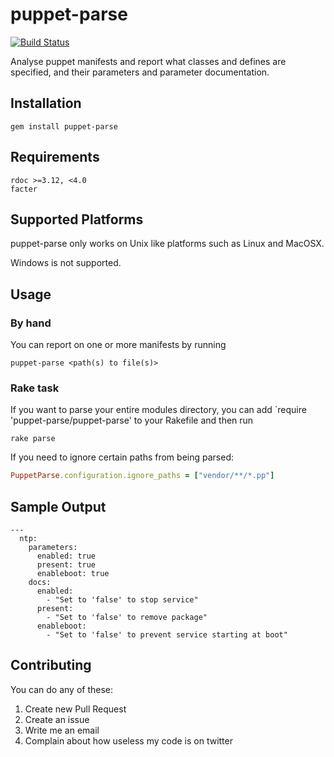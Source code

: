 # puppet-parse

[![Build Status](https://travis-ci.org/johanek/puppet-parse.png?branch=master)](http://travis-ci.org/johanek/puppet-parse)

Analyse puppet manifests and report what classes and defines are specified, and their parameters and parameter documentation.

## Installation

    gem install puppet-parse

## Requirements

    rdoc >=3.12, <4.0
    facter

## Supported Platforms

puppet-parse only works on Unix like platforms such as Linux and MacOSX.

Windows is not supported.

## Usage

### By hand

You can report on one or more manifests by running

    puppet-parse <path(s) to file(s)>

### Rake task

If you want to parse your entire modules directory, you can add
`require 'puppet-parse/puppet-parse' to your Rakefile and then run

    rake parse

If you need to ignore certain paths from being parsed:

``` ruby
PuppetParse.configuration.ignore_paths = ["vendor/**/*.pp"]
```

## Sample Output

    --- 
      ntp: 
        parameters: 
          enabled: true
          present: true
          enableboot: true
        docs: 
          enabled: 
            - "Set to 'false' to stop service"
          present: 
            - "Set to 'false' to remove package"
          enableboot: 
            - "Set to 'false' to prevent service starting at boot"



## Contributing

You can do any of these:

1. Create new Pull Request
2. Create an issue
3. Write me an email
4. Complain about how useless my code is on twitter

